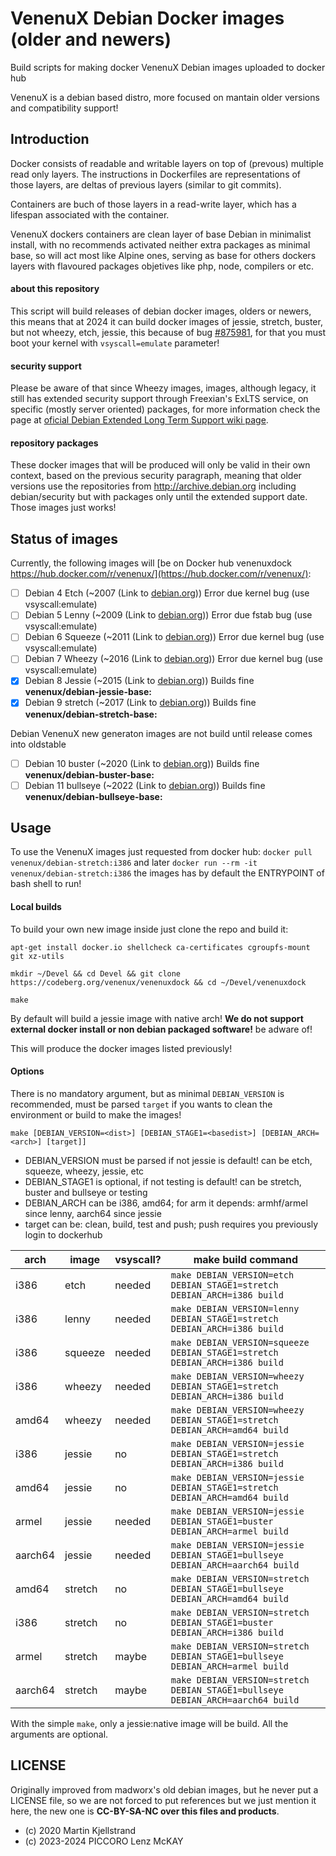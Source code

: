 # VenenuX Debian Docker images (older and newers)

Build scripts for making docker VenenuX Debian images uploaded to docker hub

VenenuX is a debian based distro, more focused on mantain older versions and compatibility support!

## Introduction

Docker consists of readable and writable layers on top of (prevous) multiple 
read only layers. The instructions in Dockerfiles are representations of those 
layers, are deltas of previous layers (similar to git commits).

Containers are buch of those layers in a read-write layer, which has a lifespan 
associated with the container.

VenenuX dockers containers are clean layer of base Debian in minimalist install, 
with no recommends activated neither extra packages as minimal base, so will act 
most like Alpine ones, serving as base for others dockers layers with flavoured 
packages objetives like php, node, compilers or etc.

#### about this repository

This script will build releases of debian docker images, olders or newers, 
this means that at 2024 it can build docker images of jessie, stretch, buster, 
but not wheezy, etch, jessie, this because of bug [#875981](https://bugs.debian.org/cgi-bin/bugreport.cgi?bug=875981), 
for that you must boot your kernel with `vsyscall=emulate` parameter!

#### security support

Please  be  aware of  that  since Wheezy images, images, although legacy, 
it still has extended security support through Freexian's ExLTS service, 
on specific (mostly server oriented) packages, for more information check 
the page at [oficial Debian Extended Long Term Support wiki page](https://wiki.debian.org/LTS/Extended).

#### repository packages

These docker images that will be produced will only be valid in their own context, 
based on the previous security paragraph, meaning that older versions use the 
repositories from http://archive.debian.org including debian/security but with 
packages only until the extended support date. Those images just works!

## Status of images

Currently, the following images will [be on Docker hub venenuxdock https://hub.docker.com/r/venenux/](https://hub.docker.com/r/venenux/):

- [ ] Debian 4 Etch    (~2007 (Link to [debian.org](https://www.debian.org/releases/etch/))) Error due kernel bug (use vsyscall:emulate)
- [ ] Debian 5 Lenny   (~2009 (Link to [debian.org](https://www.debian.org/releases/lenny/))) Error due fstab bug (use vsyscall:emulate)
- [ ] Debian 6 Squeeze (~2011 (Link to [debian.org](https://www.debian.org/releases/squeeze/))) Error due kernel bug (use vsyscall:emulate)
- [ ] Debian 7 Wheezy  (~2016 (Link to [debian.org](https://www.debian.org/releases/wheezy/))) Error due kernel bug (use vsyscall:emulate)
- [x] Debian 8 Jessie  (~2015 (Link to [debian.org](https://www.debian.org/releases/jessie/))) Builds fine **venenux/debian-jessie-base:<arch>**
- [x] Debian 9 stretch (~2017 (Link to [debian.org](https://www.debian.org/releases/stretch/))) Builds fine **venenux/debian-stretch-base:<arch>**

Debian VenenuX new generaton images are not build until release comes into oldstable

- [ ] Debian 10 buster (~2020 (Link to [debian.org](https://www.debian.org/releases/buster/))) Builds fine **venenux/debian-buster-base:<arch>**
- [ ] Debian 11 bullseye (~2022 (Link to [debian.org](https://www.debian.org/releases/bullseye/))) Builds fine **venenux/debian-bullseye-base:<arch>**

## Usage

To use the VenenuX images just requested from docker hub:
`docker pull venenux/debian-stretch:i386` and later 
`docker run --rm -it venenux/debian-stretch:i386`
the images has by default the ENTRYPOINT of bash shell to run!

#### Local builds

To build your own new image inside just clone the repo and build it:

```
apt-get install docker.io shellcheck ca-certificates cgroupfs-mount git xz-utils

mkdir ~/Devel && cd Devel && git clone https://codeberg.org/venenux/venenuxdock && cd ~/Devel/venenuxdock

make
```

By default will build a jessie image with native arch! **We do not support external 
docker install or non debian packaged software!** be adware of!

This will produce the docker images listed previously!

#### Options

There is no mandatory argument, but as minimal `DEBIAN_VERSION` is recommended, 
must be parsed `target` if you wants to clean the environment or build to make 
the images!

`make [DEBIAN_VERSION=<dist>] [DEBIAN_STAGE1=<basedist>] [DEBIAN_ARCH=<arch>] [target]]`

* DEBIAN_VERSION must be parsed if not jessie is default! can be etch, squeeze, wheezy, jessie, etc
* DEBIAN_STAGE1 is optional, if not testing is default! can be stretch, buster and bullseye or testing
* DEBIAN_ARCH can be i386, amd64; for arm it depends: armhf/armel since lenny, aarch64 since jessie
* target can be: clean, build, test and push; push requires you previously login to dockerhub

| arch    | image     | vsyscall? | make build command   |
| ------- | --------- | --------- | ------------ |
| i386    | etch      | needed    | `make DEBIAN_VERSION=etch DEBIAN_STAGE1=stretch DEBIAN_ARCH=i386 build` |
| i386    | lenny     | needed    | `make DEBIAN_VERSION=lenny DEBIAN_STAGE1=stretch DEBIAN_ARCH=i386 build` |
| i386    | squeeze   | needed    | `make DEBIAN_VERSION=squeeze DEBIAN_STAGE1=stretch DEBIAN_ARCH=i386 build` |
| i386    | wheezy    | needed    | `make DEBIAN_VERSION=wheezy DEBIAN_STAGE1=stretch DEBIAN_ARCH=i386 build` |
| amd64   | wheezy    | needed    | `make DEBIAN_VERSION=wheezy DEBIAN_STAGE1=stretch DEBIAN_ARCH=amd64 build` |
| i386    | jessie    | no        | `make DEBIAN_VERSION=jessie DEBIAN_STAGE1=stretch DEBIAN_ARCH=i386 build` |
| amd64   | jessie    | no        | `make DEBIAN_VERSION=jessie DEBIAN_STAGE1=stretch DEBIAN_ARCH=amd64 build` |
| armel   | jessie    | needed    | `make DEBIAN_VERSION=jessie DEBIAN_STAGE1=buster DEBIAN_ARCH=armel build` |
| aarch64 | jessie    | needed    | `make DEBIAN_VERSION=jessie DEBIAN_STAGE1=bullseye DEBIAN_ARCH=aarch64 build` |
| amd64   | stretch   | no        | `make DEBIAN_VERSION=stretch DEBIAN_STAGE1=bullseye DEBIAN_ARCH=amd64 build` |
| i386    | stretch   | no        | `make DEBIAN_VERSION=stretch DEBIAN_STAGE1=buster DEBIAN_ARCH=i386 build` |
| armel   | stretch   | maybe     | `make DEBIAN_VERSION=stretch DEBIAN_STAGE1=bullseye DEBIAN_ARCH=armel build` |
| aarch64 | stretch   | maybe     | `make DEBIAN_VERSION=stretch DEBIAN_STAGE1=bullseye DEBIAN_ARCH=aarch64 build` |

With the simple `make`, only a jessie:native image will be build. All the arguments are optional.

## LICENSE

Originally improved from madworx's old debian images, but he never put a LICENSE file, 
so we are not forced to put references but we just mention it here, the new one is 
**CC-BY-SA-NC over this files and products**.

* (c) 2020 Martin Kjellstrand
* (c) 2023-2024 PICCORO Lenz McKAY

